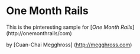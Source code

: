 # One Month Rails

This is the pinteresting sample for [*One Month Rails*] (http://onemonthrails/com)

by [Cuan-Chai Megghross] (http://megghross.com)